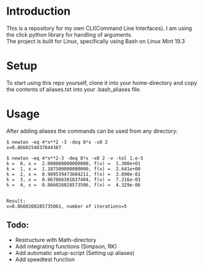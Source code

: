 # Introduction

This is a repository for my own CLI(Command Line Interfaces). I am using the click python library for handling of arguments.  
The project is built for Linux, specifically using Bash on Linux Mint 19.3

# Setup

To start using this repo yourself, clone it into your home-directory and copy the contents of aliases.txt into your .bash_aliases file. 

# Usage

After adding aliases the commands can be used from any directory:

```
$ newton -eq 4*x**2 -3 -deq 8*x -x0 2
x=0.8660254037844387

$ newton -eq 4*x**2-3 -deq 8*x -x0 2 -v -tol 1.e-5
k =  0, x =  2.000000000000000, f(x) =  1.300e+01
k =  1, x =  1.187500000000000, f(x) =  2.641e+00
k =  2, x =  0.909539473684211, f(x) =  3.090e-01
k =  3, x =  0.867066301037404, f(x) =  7.216e-03
k =  4, x =  0.866026028573506, f(x) =  4.329e-06


Result:
x=0.8660260285735061, number of iterations=5
```

## Todo:

- Restructure with Math-directory
- Add integrating functions (Simpson, RK)
- Add automatic setup-script (Setting up aliases)
- Add speedtest function
